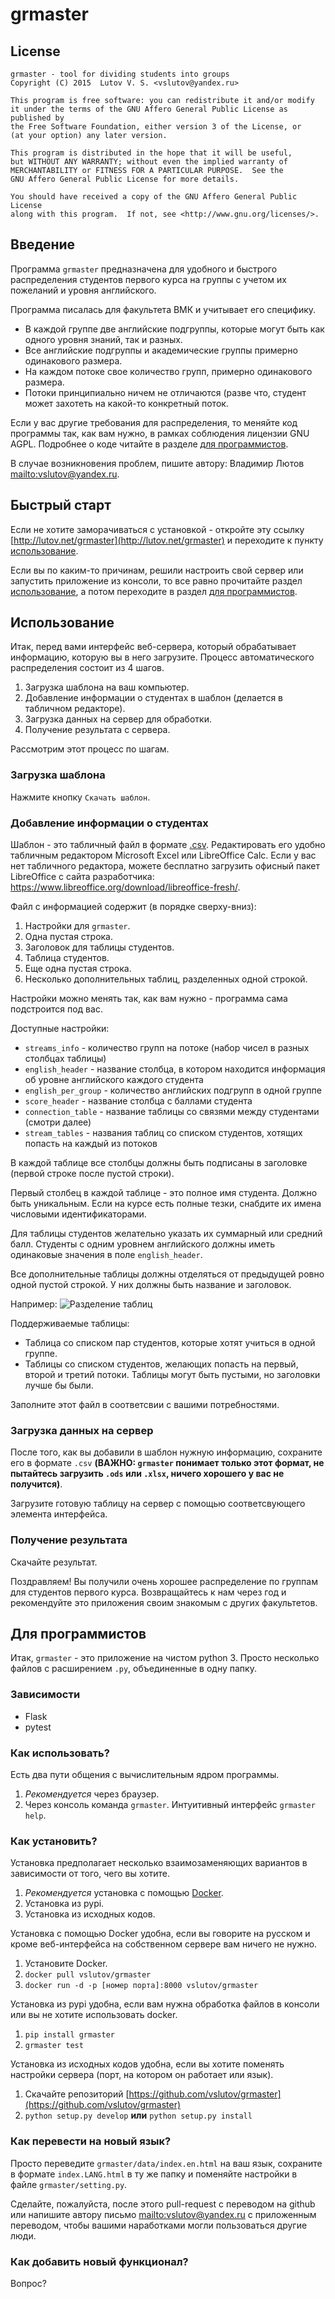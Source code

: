 # grmaster

## License

    grmaster - tool for dividing students into groups
    Copyright (C) 2015  Lutov V. S. <vslutov@yandex.ru>

    This program is free software: you can redistribute it and/or modify
    it under the terms of the GNU Affero General Public License as published by
    the Free Software Foundation, either version 3 of the License, or
    (at your option) any later version.

    This program is distributed in the hope that it will be useful,
    but WITHOUT ANY WARRANTY; without even the implied warranty of
    MERCHANTABILITY or FITNESS FOR A PARTICULAR PURPOSE.  See the
    GNU Affero General Public License for more details.

    You should have received a copy of the GNU Affero General Public License
    along with this program.  If not, see <http://www.gnu.org/licenses/>.

## <a name="intro"></a>Введение

Программа `grmaster` предназначена для удобного и быстрого распределения
студентов первого курса на группы с учетом их пожеланий и уровня английского.

Программа писалась для факультета ВМК и учитывает его специфику.

- В каждой группе две английские подгруппы, которые могут быть как одного
  уровня знаний, так и разных.
- Все английские подгруппы и академические группы примерно одинакового
  размера.
- На каждом потоке свое количество групп, примерно одинакового размера.
- Потоки принципиально ничем не отличаются (разве что, студент может захотеть
  на какой-то конкретный поток.

Если у вас другие требования для распределения, то меняйте код программы так,
как вам нужно, в рамках соблюдения лицензии GNU AGPL. Подробнее о коде
читайте в разделе [для программистов](#for-programmers).

В случае возникновения проблем, пишите автору:
Владимир Лютов <mailto:vslutov@yandex.ru>.

## Быстрый старт

Если не хотите заморачиваться с установкой - откройте эту ссылку
[http://lutov.net/grmaster](http://lutov.net/grmaster) и переходите к
пункту [использование](#using).

Если вы по каким-то причинам, решили настроить свой сервер или запустить
приложение из консоли, то все равно прочитайте раздел
[использование](#using), а потом переходите в раздел
[для программистов](#for-programmers).

## <a name="using"></a>Использование

Итак, перед вами интерфейс веб-сервера, который обрабатывает информацию,
которую вы в него загрузите. Процесс автоматического распределения состоит из
4 шагов.

1. Загрузка шаблона на ваш компьютер.
2. Добавление информации о студентах в шаблон (делается в табличном редакторе).
3. Загрузка данных на сервер для обработки.
4. Получение результата с сервера.

Рассмотрим этот процесс по шагам.

### Загрузка шаблона

Нажмите кнопку `Cкачать шаблон`.

### Добавление информации о студентах

Шаблон - это табличный файл в формате
[.csv](https://ru.wikipedia.org/wiki/CSV). Редактировать его удобно табличным
редактором Microsoft Excel или LibreOffice Calc. Если у вас нет табличного
редактора, можете бесплатно загрузить офисный пакет LibreOffice с сайта
разработчика: <https://www.libreoffice.org/download/libreoffice-fresh/>.

Файл с информацией содержит (в порядке сверху-вниз):

1. Настройки для `grmaster`.
2. Одна пустая строка.
3. Заголовок для таблицы студентов.
4. Таблица студентов.
5. Еще одна пустая строка.
6. Несколько дополнительных таблиц, разделенных одной строкой.

Настройки можно менять так, как вам нужно - программа сама подстроится под
вас.

Доступные настройки:

- `streams_info` - количество групп на потоке (набор чисел в разных столбцах
  таблицы)
- `english_header` - название столбца, в котором находится информация об
  уровне английского каждого студента
- `english_per_group` - количество английских подгрупп в одной группе
- `score_header` - название столбца с баллами студента
- `connection_table` - название таблицы со связями между студентами (смотри
  далее)
- `stream_tables` - названия таблиц со списком студентов, хотящих попасть
  на каждый из потоков

В каждой таблице все столбцы должны быть подписаны в заголовке (первой
строке после пустой строки).

Первый столбец в каждой таблице - это полное имя студента. Должно быть
уникальным. Если на курсе есть полные тезки, снабдите их имена числовыми
идентификаторами.

Для таблицы студентов желательно указать их суммарный или средний балл.
Студенты с одним уровнем английского должны иметь одинаковые значения в
поле `english_header`.

Все дополнительные таблицы должны отделяться от предыдущей ровно одной
пустой строкой. У них должны быть название и заголовок.

Например:
![Разделение таблиц](img/table_division_example.png)

Поддерживаемые таблицы:
- Таблица со списком пар студентов, которые хотят учиться в одной группе.
- Таблицы со списком студентов, желающих попасть на первый, второй и третий
  потоки. Таблицы могут быть пустыми, но заголовки лучше бы были.

Заполните этот файл в соответсвии с вашими потребностями.

### Загрузка данных на сервер

После того, как вы добавили в шаблон нужную информацию, сохраните его в формате
`.csv` **(ВАЖНО: `grmaster` понимает только этот формат, не пытайтесь
загрузить `.ods` или `.xlsx`, ничего хорошего у вас не получится)**.

Загрузите готовую таблицу на сервер с помощью соответсвующего элемента
интерфейса.

### Получение результата

Скачайте результат.

Поздравляем! Вы получили очень хорошее распределение по группам для студентов
первого курса. Возвращайтесь к нам через год и рекомендуйте это приложения
своим знакомым с других факультетов.

## <a name="for-programmers"></a>Для программистов

Итак, `grmaster` - это приложение на чистом python 3. Просто несколько файлов
с расширением `.py`, объединенные в одну папку.

### Зависимости

- Flask
- pytest

### Как использовать?

Есть два пути общения с вычислительным ядром программы.

1. *Рекомендуется* через браузер.
2. Через консоль команда `grmaster`. Интуитивный интерфейс `grmaster help`.

### Как установить?

Установка предполагает несколько взаимозаменяющих вариантов в зависимости от
того, чего вы хотите.

1. *Рекомендуется* установка с помощью [Docker](https://www.docker.com/).
2. Установка из pypi.
3. Установка из исходных кодов.

Установка с помощью Docker удобна, если вы говорите на русском и кроме
веб-интерфейса на собственном сервере вам ничего не нужно.

1. Установите Docker.
2. `docker pull vslutov/grmaster`
3. `docker run -d -p [номер порта]:8000 vslutov/grmaster`

Установка из pypi удобна, если вам нужна обработка файлов в консоли или вы
не хотите использовать docker.

1. `pip install grmaster`
2. `grmaster test`

Установка из исходных кодов удобна, если вы хотите поменять настройки
сервера (порт, на котором он работает или язык).

1. Скачайте репозиторий
   [https://github.com/vslutov/grmaster](https://github.com/vslutov/grmaster)
2. `python setup.py develop` **или** `python setup.py install`

### Как перевести на новый язык?

Просто переведите `grmaster/data/index.en.html` на ваш язык, сохраните в
формате `index.LANG.html` в ту же папку и поменяйте настройки в файле
`grmaster/setting.py`.

Сделайте, пожалуйста, после этого pull-request с переводом на github или
напишите автору письмо <mailto:vslutov@yandex.ru> с приложенным переводом,
чтобы вашими наработками могли пользоваться другие люди.

### Как добавить новый функционал?

Вопрос?
